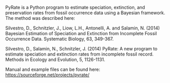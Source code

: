 PyRate is a Python program to estimate speciation, extinction, and preservation rates from fossil occurrence data using a Bayesian framework. The method was described here:

Silvestro, D., Schnitzler, J., Liow, L.H., Antonelli, A. and Salamin, N. (2014) Bayesian Estimation of Speciation and Extinction from Incomplete Fossil Occurrence Data. Systematic Biology, 63, 349-367.

Silvestro, D., Salamin, N., Schnitzler, J. (2014) PyRate: A new program to estimate speciation and extinction rates from incomplete fossil record. Methods in Ecology and Evolution, 5, 1126-1131.

Manual and example files can be found here: https://sourceforge.net/projects/pyrate/
